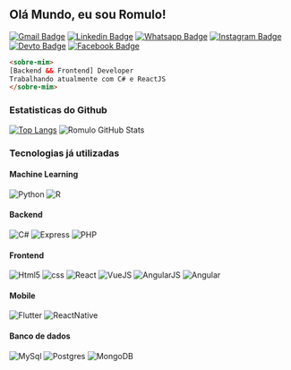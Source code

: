 ## Olá Mundo, eu sou Romulo!
[![Gmail Badge](https://img.shields.io/badge/gmail-D14836?&style=flat-square&logo=gmail&logoColor=white)](mailto:romulofgouvea@gmail.com)
[![Linkedin Badge](https://img.shields.io/badge/-LinkedIn-blue?style=flat-square&logo=Linkedin&logoColor=white&link=https://www.linkedin.com/in/romulofgouvea/)](https://www.linkedin.com/in/romulofgouvea/)
[![Whatsapp Badge](https://img.shields.io/badge/WHATSAPP-25D366?&style=flat-square&logo=whatsapp&logoColor=white)](https://api.whatsapp.com/send?phone=5532999611396)
[![Instagram Badge](https://img.shields.io/badge/instagram-%23E4405F.svg?&style=flat-square&logo=instagram&logoColor=white)](https://www.instagram.com/romulo.f.gouvea/)
[![Devto Badge](https://img.shields.io/badge/DEV.TO-%230A0A0A.svg?&style=flat-square&logo=dev-dot-to&logoColor=white)](https://dev.to/romulofgouvea/)
[![Facebook Badge](https://img.shields.io/badge/facebook-%231877F2.svg?&style=flat-square&logo=facebook&logoColor=white)](https://fb.com/romulofgouvea)

```html
<sobre-mim>
[Backend && Frontend] Developer
Trabalhando atualmente com C# e ReactJS
</sobre-mim>
```


### Estatisticas do Github
[![Top Langs](https://github-readme-stats.vercel.app/api/top-langs/?username=romulofgouvea&layout=compact&custom_title=Linguagens%20mais%20utilizadas)](https://github.com/romulofgouvea/github-readme-stats) ![Romulo GitHub Stats](https://github-readme-stats.vercel.app/api?username=romulofgouvea&show_icons=true&hide_title=true&include_all_commits=true)

### Tecnologias já utilizadas

#### Machine Learning
![Python](https://img.shields.io/badge/python-%233776AB.svg?&style=flat-square&logo=python&logoColor=white)
![R](https://img.shields.io/badge/r-%23276DC3.svg?&style=flat-square&logo=r&logoColor=white)

#### Backend
![C#](https://img.shields.io/badge/c%23%20-%23239120.svg?&style=flat-square&logo=c-sharp&logoColor=white)
![Express](https://img.shields.io/badge/express.js%20-%23404d59.svg?&style=flat-square)
![PHP](https://img.shields.io/badge/php-%23777BB4.svg?&style=flat-square&logo=php&logoColor=white)

#### Frontend
![Html5](https://img.shields.io/badge/html5%20-%23E34F26.svg?&style=flat-square&logo=html5&logoColor=white)
![css](https://img.shields.io/badge/css3%20-%231572B6.svg?&style=flat-square&logo=css3&logoColor=white)
![React](https://img.shields.io/badge/react%20-%2320232a.svg?&style=flat-square&logo=react&logoColor=%2361DAFB)
![VueJS](https://img.shields.io/badge/vuejs%20-%2335495e.svg?&style=flat-square&logo=vue.js&logoColor=%234FC08D)
![AngularJS](https://img.shields.io/badge/angular.js%20-%23E23237.svg?&style=flat-square&logo=angularjs&logoColor=white)
![Angular](https://img.shields.io/badge/angular%20-%23DD0031.svg?&style=flat-square&logo=angular&logoColor=white)

#### Mobile
![Flutter](https://img.shields.io/badge/Flutter%20-%2302569B.svg?&style=flat-square&logo=Flutter&logoColor=white)
![ReactNative](https://img.shields.io/badge/react_native%20-%2320232a.svg?&style=flat-square&logo=react&logoColor=%2361DAFB)

#### Banco de dados
![MySql](https://img.shields.io/badge/mysql-%2300f.svg?&style=flat-square&logo=mysql&logoColor=white)
![Postgres](https://img.shields.io/badge/postgres-%23316192.svg?&style=flat-square&logo=postgresql&logoColor=white)
![MongoDB](https://img.shields.io/badge/MongoDB-%234ea94b.svg?&style=flat-square&logo=mongodb&logoColor=white)
